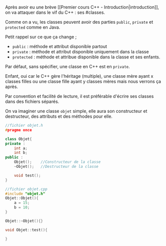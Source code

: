 Après avoir eu une brève [[Premier cours C++ - Introduction|introduction]], on va attaquer dans le vif du C++ : ses #classes.

Comme on a vu, les classes peuvent avoir des parties ``public``, ``private`` et ``protected`` comme en Java.

Petit rappel sur ce que ça change ;
- ``public`` : méthode et attribut disponible partout
- ``private`` : méthode et attribut disponible uniquement dans la classe
- ``protected`` : méthode et attribue disponible dans la classe et ses enfants.

Par défaut, sans spécifier, une classe en C++ est en ``private``.

Enfant, oui car le C++ gère l'héritage (multiple), une classe mère ayant x classes filles ou une classe fille ayant y classes mères mais nous verrons ça après.

Par convention et facilité de lecture, il est préférable d'écrire ses classes dans des fichiers séparés.

On va imaginer une classe ``objet`` simple, elle aura son constructeur et destructeur, des attributs et des méthodes pour elle.

```cpp
//fichier objet.h
#pragme once

class Objet{
private :
	int a;
	int b;
public :
	Objet();    //Constructeur de la classe
	~Objet();   //Destructeur de la classe

	void test();
}
```
```cpp
//fichier objet.cpp
#include "objet.h"
Objet::Objet(){
	a = 15;
	b = 10;
}

Objet::~Objet(){}

void Objet::test(){

}
```
